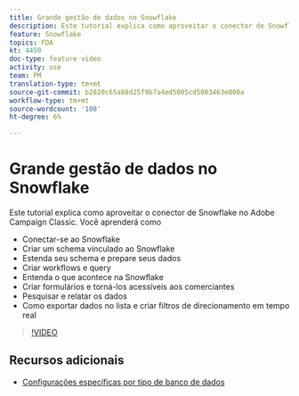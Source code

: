 ```yaml
---
title: Grande gestão de dados no Snowflake
description: Este tutorial explica como aproveitar o conector de Snowflake no Adobe Campaign Classic
feature: Snowflake
topics: FDA
kt: 4450
doc-type: feature video
activity: use
team: PM
translation-type: tm+mt
source-git-commit: b2820c65a88d25f9b7a4ed5005cd5083463e000a
workflow-type: tm+mt
source-wordcount: '108'
ht-degree: 6%

---
```



# Grande gestão de dados no Snowflake

Este tutorial explica como aproveitar o conector de Snowflake no Adobe Campaign Classic.
Você aprenderá como

* Conectar-se ao Snowflake
* Criar um schema vinculado ao Snowflake
* Estenda seu schema e prepare seus dados
* Criar workflows e query
* Entenda o que acontece na Snowflake
* Criar formulários e torná-los acessíveis aos comerciantes
* Pesquisar e relatar os dados
* Como exportar dados no lista e criar filtros de direcionamento em tempo real

>[!VIDEO](https://video.tv.adobe.com/v/31588?quality=12&learn=on)

## Recursos adicionais

* [Configurações específicas por tipo de banco de dados](https://docs.adobe.com/content/help/en/campaign-classic/using/getting-started/accessing-external-database/specific-configuration-database.html)
